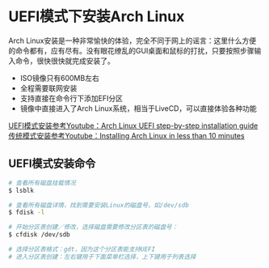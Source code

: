 # UEFI模式下安装Arch Linux

Arch Linux安装是一种非常愉快的体验，完全不同于网上的谣言：这里什么方便的命令都有，应有尽有。没有眼花缭乱的GUI桌面和鼠标的打扰，只要按照步骤输入命令，很快很快就完成安装了。

- ISO镜像只有600MB左右
- 全程需要联网安装
- 支持直接在命令行下添加EFI分区
- 镜像中直接进入了Arch Linux系统，相当于LiveCD，可以直接体验各种功能

[UEFI模式安装参考Youtube：Arch Linux UEFI step-by-step installation guide](https://www.youtube.com/watch?v=dOXYZ8hKdmc)
[传统模式安装参考Youtube：Installing Arch Linux in less than 10 minutes](https://www.youtube.com/watch?v=GKdPSGb9f5s)

## UEFI模式安装命令

```sh
# 查看所有磁盘挂载情况
$ lsblk

# 查看所有磁盘详情，找到需要安装Linux的磁盘号，如/dev/sdb
$ fdisk -l

# 开始分区表创建／修改，选择磁盘需要修改分区表的磁盘号：
$ cfdisk /dev/sdb

# 选择分区表格式：gdt，因为这个分区表能支持UEFI
# 进入分区表创建：左右键用于下面菜单栏选择，上下键用于列表选择

```
